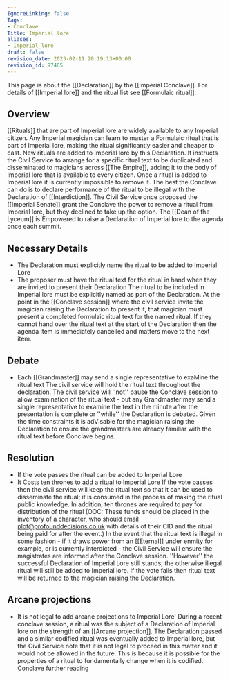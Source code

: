 ```yaml
---
IgnoreLinking: false
Tags:
- Conclave
Title: Imperial lore
aliases:
- Imperial_lore
draft: false
revision_date: 2023-02-11 20:19:13+00:00
revision_id: 97405
---
```


This page is about the [[Declaration]] by the [[Imperial Conclave]]. For details of [[Imperial lore]] and the ritual list see [[Formulaic ritual]].
## Overview
[[Rituals]] that are part of Imperial lore are widely available to any Imperial citizen. Any Imperial magician can learn to master a Formulaic ritual that is part of Imperial lore, making the ritual significantly easier and cheaper to cast. New rituals are added to Imperial lore by this Declaration. It instructs the Civil Service to arrange for a specific ritual text to be duplicated and disseminated to magicians across [[The Empire]], adding it to the body of Imperial lore that is available to every citizen.
Once a ritual is added to Imperial lore it is currently impossible to remove it. The best the Conclave can do is to declare performance of the ritual to be illegal with the Declaration of [[Interdiction]]. The Civil Service once proposed the [[Imperial Senate]] grant the Conclave the power to remove a ritual from Imperial lore, but they declined to take up the option.
The [[Dean of the Lyceum]] is Empowered to raise a Declaration of Imperial lore to the agenda once each summit.
## Necessary Details
* The Declaration must explicitly name the ritual to be added to Imperial Lore
* The proposer must have the ritual text for the ritual in hand when they are invited to present their Declaration
The ritual to be included in Imperial lore must be explicitly named as part of the Declaration. At the point in the [[Conclave session]] where the civil service invite the magician raising the Declaration to present it, that magician must present a completed formulaic ritual text for the named ritual. If they cannot hand over the ritual text at the start of the Declaration then the agenda item is immediately cancelled and matters move to the next item.
## Debate
* Each [[Grandmaster]] may send a single representative to exaMine the ritual text
The civil service will hold the ritual text throughout the declaration. The civil service will ''not'' pause the Conclave session to allow examination of the ritual text - but any Grandmaster may send a single representative to examine the text in the minute after the presentation is complete or ''while'' the Declaration is debated. Given the time constraints it is adVisable for the magician raising the Declaration to ensure the grandmasters are already familiar with the ritual text before Conclave begins.
## Resolution
* If the vote passes the ritual can be added to Imperial Lore
* It Costs ten thrones to add a ritual to Imperial Lore
If the vote passes then the civil service will keep the ritual text so that it can be used to disseminate the ritual; it is consumed in the process of making the ritual public knowledge. In addition, ten thrones are required to pay for distribution of the ritual (OOC: These funds should be placed in the inventory of a character, who should email plot@profounddecisions.co.uk with details of their CID and the ritual being paid for after the event.)
In the event that the ritual text is illegal in some fashion - if it draws power from an [[Eternal]] under enmity for example, or is currently interdicted - the Civil Service will ensure the magistrates are informed after the Conclave session. ''However'' the successful Declaration of Imperial Lore still stands; the otherwise illegal ritual will still be added to Imperial lore.
If the vote fails then ritual text will be returned to the magician raising the Declaration. 
## Arcane projections
* It is not legal to add arcane projections to Imperial Lore'
During a recent conclave session, a ritual was the subject of a Declaration of Imperial lore on the strength of an [[Arcane projection]]. The Declaration passed and a similar codified ritual was eventually added to Imperial lore, but the Civil Service note that it is not legal to proceed in this matter and it would not be allowed in the future. This is because it is possible for the properties of a ritual to fundamentally change when it is codified.
Conclave further reading